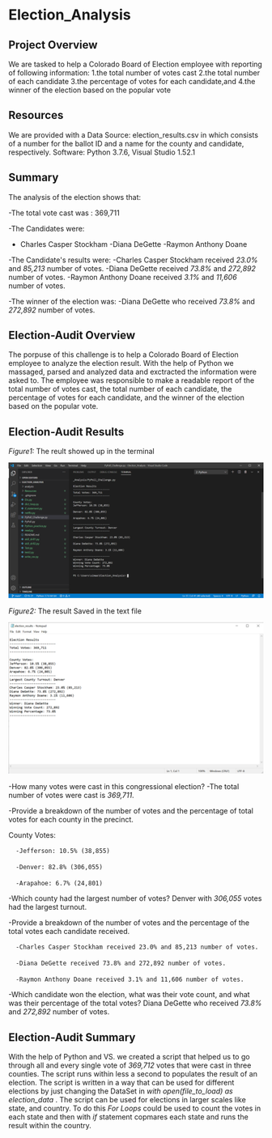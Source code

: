 # Election_Analysis

## Project Overview
We are tasked to help a Colorado Board of Election employee with reporting of following information:
1.the total number of votes cast
2.the total number of each candidate
3.the percentage of votes for each candidate,and
4.the winner of the election based on the popular vote

## Resources
We are provided with a Data Source: election_results.csv in which consists of a number for the ballot ID and a name for the county and candidate, respectively.
Software: Python 3.7.6, Visual Studio 1.52.1 

## Summary
The analysis of the election shows that: 

-The total vote cast was : 369,711

-The Candidates were:
   - Charles Casper Stockham
   -Diana DeGette
   -Raymon Anthony Doane
   
-The Candidate's results were:
   -Charles Casper Stockham received _23.0%_ and _85,213_ number of votes.
   -Diana DeGette received _73.8%_ and _272,892_ number of votes.
   -Raymon Anthony Doane received _3.1%_ and _11,606_ number of votes.
   
-The winner of the election was:
   -Diana DeGette who received _73.8%_ and _272,892_ number of votes.
  
## Election-Audit Overview 
The porpuse of this challenge is to help a Colorado Board of Election employee to analyze the election result. With the help of Python we massaged, parsed and analyzed data and exctracted the information were asked to. The employee was responsible to make a readable report of the total number of votes cast, the total number of each candidate, the percentage of votes for each candidate, and the winner of the election based on the popular vote.

## Election-Audit Results
*Figure1:* The reult showed up in the terminal

![](Resources/Result.png)

*Figure2:* The result Saved in the text file

![](Resources/Results_text.png)


-How many votes were cast in this congressional election?
   -The total number of votes were cast is _369,711_.
   
-Provide a breakdown of the number of votes and the percentage of total votes for each county in the precinct.

   County Votes:
   
      -Jefferson: 10.5% (38,855)
   
      -Denver: 82.8% (306,055)
   
      -Arapahoe: 6.7% (24,801)
   
-Which county had the largest number of votes?
   Denver with _306,055_ votes had the largest turnout.

-Provide a breakdown of the number of votes and the percentage of the total votes each candidate received.

      -Charles Casper Stockham received 23.0% and 85,213 number of votes.
   
      -Diana DeGette received 73.8% and 272,892 number of votes.
   
      -Raymon Anthony Doane received 3.1% and 11,606 number of votes.
   
-Which candidate won the election, what was their vote count, and what was their percentage of the total votes?
   Diana DeGette who received _73.8%_ and _272,892_ number of votes.
   
## Election-Audit Summary
With the help of Python and VS. we created a script that helped us to go through all and every single vote of _369,712_ votes that were cast in three counties. The script runs within less a second to populates the result of an election. The script is written in a way that can be used for different elections by just changing the DataSet in _with open(file_to_load) as election_data_ . The script can be used for elections in larger scales like state, and country. To do this _For Loops_ could be used to count the votes in each state and then with _if_ statement copmares each state and runs the result within the country.
